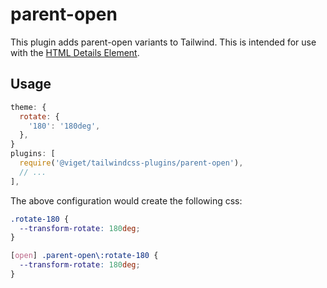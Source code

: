 # parent-open

This plugin adds parent-open variants to Tailwind. This is intended for use with the [HTML Details Element](https://developer.mozilla.org/en-US/docs/Web/HTML/Element/details).

## Usage

```js
theme: {
  rotate: {
    '180': '180deg',
  },
}
plugins: [
  require('@viget/tailwindcss-plugins/parent-open'),
  // ...
],
```

The above configuration would create the following css:

```css
.rotate-180 {
  --transform-rotate: 180deg;
}

[open] .parent-open\:rotate-180 {
  --transform-rotate: 180deg;
}
```
